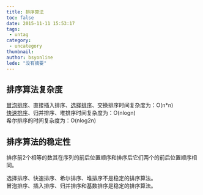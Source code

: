 ```yaml
---
title: 排序算法
toc: false
date: 2015-11-11 15:53:17
tags:
 - untag
category: 
 - uncategory
thumbnail: 
author: bsyonline
lede: "没有摘要"
---
```


## 排序算法复杂度

[冒泡排序](../../../../2016/07/16/冒泡排序/)、直接插入排序、[选择排序](../../../../2016/07/16/选择排序/)、交换排序时间复杂度为：O(n*n)  
[快速排序](../../../../2016/07/16/快速排序/)、归并排序、堆排序时间复杂度为：O(nlogn)  
希尔排序的时间复杂度为：O(nlog2n)
## 排序算法的稳定性

排序前2个相等的数其在序列的前后位置顺序和排序后它们两个的前后位置顺序相同。

选择排序、快速排序、希尔排序、堆排序不是稳定的排序算法。  
冒泡排序、插入排序、归并排序和基数排序是稳定的排序算法。
